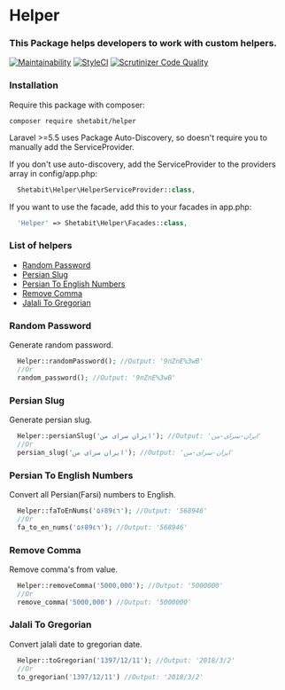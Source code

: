 # Helper
### This Package helps developers to work with custom helpers.
[![Maintainability](https://api.codeclimate.com/v1/badges/148840150a83dc5afe85/maintainability)](https://codeclimate.com/github/shetabit/helper/maintainability)
[![StyleCI](https://github.styleci.io/repos/172775601/shield?branch=master)](https://github.styleci.io/repos/172775601)
[![Scrutinizer Code Quality](https://scrutinizer-ci.com/g/shetabit/helper/badges/quality-score.png?b=master)](https://scrutinizer-ci.com/g/shetabit/helper/?branch=master)

### Installation
Require this package with composer:
```
composer require shetabit/helper
```
Laravel >=5.5 uses Package Auto-Discovery, so doesn't require you to manually add the ServiceProvider.

If you don't use auto-discovery, add the ServiceProvider to the providers array in config/app.php:
```php
  Shetabit\Helper\HelperServiceProvider::class,
```
If you want to use the facade, add this to your facades in app.php:
```php
  'Helper' => Shetabit\Helper\Facades::class,
```

### List of helpers

* [Random Password](#random-password)
* [Persian Slug](#persian-slug)
* [Persian To English Numbers](#persian-to-english-numbers)
* [Remove Comma](#remove-comma)
* [Jalali To Gregorian](#jalali-to-gregorian)

### Random Password
Generate random password.
```php
  Helper::randomPassword(); //Output: '9nZnE%3wB'
  //Or
  random_password(); //Output: '9nZnE%3wB'
```

### Persian Slug
Generate persian slug.
```php
  Helper::persianSlug('ایران سرای من'); //Output: 'ایران-سرای-من'
  //Or
  persian_slug('ایران سرای من'); //Output: 'ایران-سرای-من'
```

### Persian To English Numbers
Convert all Persian(Farsi) numbers to English.
```php
  Helper::faToEnNums('۵۶89٤٦'); //Output: '568946'
  //Or
  fa_to_en_nums('۵۶89٤٦'); //Output: '568946'
```

### Remove Comma
Remove comma's from value.
```php
  Helper::removeComma('5000,000'); //Output: '5000000'
  //Or
  remove_comma('5000,000') //Output: '5000000'
```
 
 ### Jalali To Gregorian
Convert jalali date to gregorian date.
```php
  Helper::toGregorian('1397/12/11'); //Output: '2018/3/2'
  //Or
  to_gregorian('1397/12/11') //Output: '2018/3/2'
```
